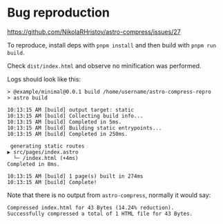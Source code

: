 # Bug reproduction

https://github.com/NikolaRHristov/astro-compress/issues/27

To reproduce, install deps with `pnpm install` and then build with `pnpm run build`.

Check `dist/index.html` and observe no minification was performed.

Logs should look like this:

```
> @example/minimal@0.0.1 build /home/username/astro-compress-repro
> astro build

10:13:15 AM [build] output target: static
10:13:15 AM [build] Collecting build info...
10:13:15 AM [build] Completed in 5ms.
10:13:15 AM [build] Building static entrypoints...
10:13:15 AM [build] Completed in 250ms.

 generating static routes
▶ src/pages/index.astro
  └─ /index.html (+4ms)
Completed in 8ms.

10:13:15 AM [build] 1 page(s) built in 274ms
10:13:15 AM [build] Complete!
```

Note that there is no output from `astro-compress`, normally it would say:

```
Compressed index.html for 43 Bytes (14.24% reduction).
Successfully compressed a total of 1 HTML file for 43 Bytes.
```

